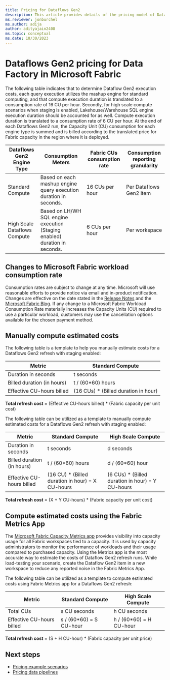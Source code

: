 ```yaml
---
title: Pricing for Dataflows Gen2
description: This article provides details of the pricing model of Dataflows Gen2 for Data Factory in Microsoft Fabric.
ms.reviewer: jonburchel
ms.author: adija
author: adityajain2408
ms.topic: conceptual
ms.date: 10/30/2023
---
```


# Dataflows Gen2 pricing for Data Factory in Microsoft Fabric

The following table indicates that to determine Dataflow Gen2 execution costs, each query execution utilizes the mashup engine for standard computing, and that compute execution duration is translated to a consumption rate of 16 CU per hour. Secondly, for high scale compute scenarios when staging is enabled, Lakehouse/Warehouse SQL engine execution duration should be accounted for as well. Compute execution duration is translated to a consumption rate of 6 CU per hour. At the end of each Dataflows Gen2 run, the Capacity Unit (CU) consumption for each engine type is summed and is billed according to the translated price for Fabric capacity in the region where it is deployed.


|Dataflows Gen2 Engine Type  |Consumption Meters  |Fabric CUs consumption rate  |Consumption reporting granularity      |
|---------|---------|---------|---------|
|Standard Compute     | Based on each mashup engine query execution duration in seconds.         | 16 CUs per hour         | Per Dataflows Gen2 item        |
|High Scale Dataflows Compute     | Based on LH/WH SQL engine execution (Staging enabled) duration in seconds.         | 6 CUs per hour         | Per workspace        |

## Changes to Microsoft Fabric workload consumption rate

Consumption rates are subject to change at any time. Microsoft will use reasonable efforts to provide notice via email and in-product notification. Changes are effective on the date stated in the [Release Notes](/release-plan/data-factory) and the [Microsoft Fabric Blog](https://blog.fabric.microsoft.com/blog/). If any change to a Microsoft Fabric Workload Consumption Rate materially increases the Capacity Units (CU) required to use a particular workload, customers may use the cancellation options available for the chosen payment method.

## Manually compute estimated costs

The following table is a template to help you manually estimate costs for a Dataflows Gen2 refresh with staging enabled:

|Metric    |Standard Compute  |
|---------|---------|
|Duration in seconds     |  t seconds       |
|Billed duration (in hours)     |  t / (60*60) hours       |
|Effective CU-hours billed     |  (16 CUs) * (Billed duration in hour)       |

**Total refresh cost** = (Effective CU-hours billed) * (Fabric capacity per unit cost)

The following table can be utilized as a template to manually compute estimated costs for a Dataflows Gen2 refresh with staging enabled:

|Metric    |Standard Compute  | High Scale Compute |
|---------|---------|---------|
|Duration in seconds     |  t seconds       | d seconds |
|Billed duration (in hours)     |  t / (60*60) hours       | d / (60*60) hour |
|Effective CU-hours billed     |  (16 CU) * (Billed duration in hour) = X CU-hours      | (6 CUs) * (Billed duration in hour) = Y CU-hours |

**Total refresh cost** = (X + Y CU-hours) * (Fabric capacity per unit cost)

## Compute estimated costs using the Fabric Metrics App

The [Microsoft Fabric Capacity Metrics app](../enterprise/metrics-app.md) provides visibility into capacity usage for all Fabric workspaces tied to a capacity. It is used by capacity administrators to monitor the performance of workloads and their usage compared to purchased capacity. Using the Metrics app is the most accurate way to estimate the costs of Dataflow Gen2 refresh runs. While load-testing your scenario, create the Dataflow Gen2 item in a new workspace to reduce any reported noise in the Fabric Metrics App.

The following table can be utilized as a template to compute estimated costs using Fabric Metrics app for a Dataflows Gen2 refresh:


|Metric  |Standard Compute  |High Scale Compute  |
|---------|---------|---------|
|Total CUs     | s CU seconds        |  h CU seconds       |
|Effective CU-hours billed      | s / (60*60) = S CU-hour        |  h / (60*60) = H CU-hour       |

**Total refresh cost** = (S + H CU-hour) * (Fabric capacity per unit price)

## Next steps

- [Pricing example scenarios](pricing-overview.md#pricing-examples)
- [Pricing data pipelines](pricing-pipelines.md)